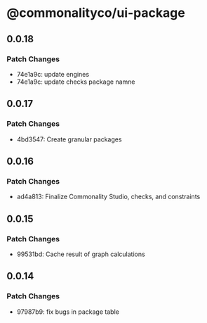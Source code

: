 # @commonalityco/ui-package

## 0.0.18

### Patch Changes

- 74e1a9c: update engines
- 74e1a9c: update checks package namne

## 0.0.17

### Patch Changes

- 4bd3547: Create granular packages

## 0.0.16

### Patch Changes

- ad4a813: Finalize Commonality Studio, checks, and constraints

## 0.0.15

### Patch Changes

- 99531bd: Cache result of graph calculations

## 0.0.14

### Patch Changes

- 97987b9: fix bugs in package table
